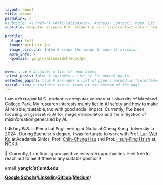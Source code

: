 ```yaml
---
layout: about
title: about
permalink: /
#subtitle: <a href='#'>Affiliations</a>. Address. Contacts. Moto. Etc.
subtitle: Computer Science M.S. Student @ <a class="contact-color" href='https://gradschool.umd.edu/'><b>University of Maryland, College Park</b></a>

profile:
  align: left
  image: prof_pic.jpg
  image_circular: false # crops the image to make it circular
  more_info: >
  <p>email: yangfc[at]umd[dot]edu</p>


news: true # includes a list of news items
latest_posts: false # includes a list of the newest posts
selected_papers: true # includes a list of papers marked as "selected={true}"
social: true # includes social icons at the bottom of the page
---
```


I am a first-year M.S. student in computer science at University of Maryland College Park.
My research interests mainly lies in AI safety and how to make AI reliable, trustable,and with good social impact. Currently, I've been focusing on generative AI for image manipulation and the mitigation of misinfomation generated by AI. 

I did my B.S. in Electrical Engineering at National Cheng Kung University in 2024 . During Bachelor's degree, I was fortunate to work with Prof. [Lun-Wei Ku](https://scholar.google.com/citations?user=SzcLXlkAAAAJ&hl=en) at Acadamia Sinica, Prof. [Chih-Chung Hsu](https://scholar.google.com/citations?user=mIWRYc4AAAAJ&hl=en) and Prof. [Hsun-Ping Hsieh](https://scholar.google.com/citations?user=f6SBzrAAAAAJ&hl=en) at, NCKU.

📢 Currently, I am finding prospective research opportunities. Feel free to reach out to me if there is any suitable position!! 

email: <span class="contact-color"><b>yangfc[at]umd.edu</b></span>

<!--Google Scholar/Linkedin/Github/Medium-->
<a class="contact-color" href="https://scholar.google.com/citations?user=kZ6hM70AAAAJ&hl=en"><b>Google Scholar</b></a>/<a class="contact-color" href="https://www.linkedin.com/in/yang-fan-chiang-72a681227/"><b>Linkedin</b></a>/<a class="contact-color" href="https://github.com/santaboi"><b>Github</b></a>/<a class="contact-color" href="https://medium.com/@e94081107"><b>Medium</b></a>/
